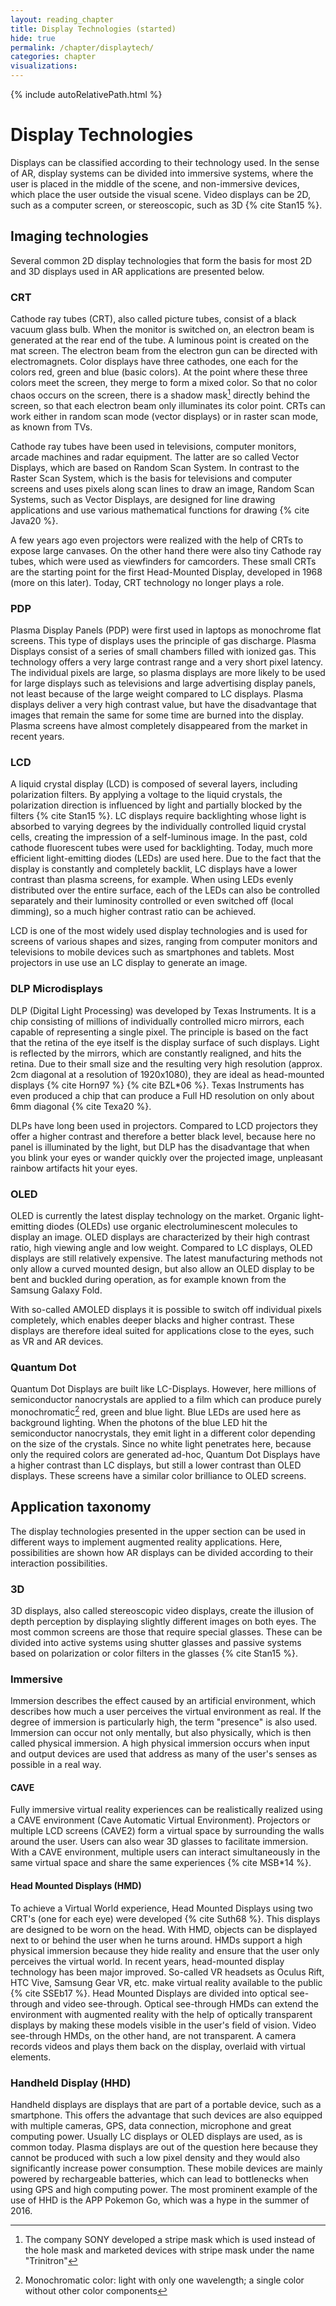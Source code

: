 ```yaml
---
layout: reading_chapter
title: Display Technologies (started)
hide: true
permalink: /chapter/displaytech/
categories: chapter
visualizations:
---
```


{% include autoRelativePath.html %}

# Display Technologies 
Displays can be classified according to their technology used.
In the sense of AR, display systems can be divided into immersive systems, where the user is placed in the middle of the scene, and non-immersive devices, which place the user outside the visual scene.
Video displays can be 2D, such as a computer screen, or stereoscopic, such as 3D {% cite Stan15 %}.

## Imaging technologies

Several common 2D display technologies that form the basis for most 2D and 3D displays used in AR applications are presented below.

### CRT

Cathode ray tubes (CRT), also called picture tubes, consist of a black vacuum glass bulb.
When the monitor is switched on, an electron beam is generated at the rear end of the tube.
A luminous point is created on the mat screen.
The electron beam from the electron gun can be directed with electromagnets.
Color displays have three cathodes, one each for the colors red, green and blue (basic colors).
At the point where these three colors meet the screen, they merge to form a mixed color.
So that no color chaos occurs on the screen, there is a shadow mask[^1] directly behind the screen, so that each electron beam only illuminates its color point.
CRTs can work either in random scan mode (vector displays) or in raster scan mode, as known from TVs.

Cathode ray tubes have been used in televisions, computer monitors, arcade machines and radar equipment.
The latter are so called Vector Displays, which are based on Random Scan System.
In contrast to the Raster Scan System, which is the basis for televisions and computer screens and uses pixels along scan lines to draw an image, Random Scan Systems, such as Vector Displays, are designed for line drawing applications and use various mathematical functions for drawing {% cite Java20 %}.

A few years ago even projectors were realized with the help of CRTs to expose large canvases.
On the other hand there were also tiny Cathode ray tubes, which were used as viewfinders for camcorders.
These small CRTs are the starting point for the first Head-Mounted Display, developed in 1968 (more on this later).
Today, CRT technology no longer plays a role.

### PDP

Plasma Display Panels (PDP) were first used in laptops as monochrome flat screens.
This type of displays uses the principle of gas discharge.
Plasma Displays consist of a series of small chambers filled with ionized gas.
This technology offers a very large contrast range and a very short pixel latency.
The individual pixels are large, so plasma displays are more likely to be used for large displays such as televisions and large advertising display panels, not least because of the large weight compared to LC displays.
Plasma displays deliver a very high contrast value, but have the disadvantage that images that remain the same for some time are burned into the display.
Plasma screens have almost completely disappeared from the market in recent years.

### LCD

A liquid crystal display (LCD) is composed of several layers, including polarization filters.
By applying a voltage to the liquid crystals, the polarization direction is influenced by light and partially blocked by the filters {% cite Stan15 %}.
LC displays require backlighting whose light is absorbed to varying degrees by the individually controlled liquid crystal cells, creating the impression of a self-luminous image.
In the past, cold cathode fluorescent tubes were used for backlighting.
Today, much more efficient light-emitting diodes (LEDs) are used here.
Due to the fact that the display is constantly and completely backlit, LC displays have a lower contrast than plasma screens, for example.
When using LEDs evenly distributed over the entire surface, each of the LEDs can also be controlled separately and their luminosity controlled or even switched off (local dimming), so a much higher contrast ratio can be achieved.

LCD is one of the most widely used display technologies and is used for screens of various shapes and sizes, ranging from computer monitors and televisions to mobile devices such as smartphones and tablets.
Most projectors in use use an LC display to generate an image.

### DLP Microdisplays

DLP (Digital Light Processing) was developed by Texas Instruments.
It is a chip consisting of  millions of individually controlled micro mirrors, each capable of representing a single pixel.
The principle is based on the fact that the retina of the eye itself is the display surface of such displays.
Light is reflected by the mirrors, which are constantly realigned, and hits the retina.
Due to their small size and the resulting very high resolution (approx. 2cm diagonal at a resolution of 1920x1080), they are ideal as head-mounted displays {% cite Horn97 %}  {% cite BZL*06 %}.
Texas Instruments has even produced a chip that can produce a Full HD resolution on only about 6mm diagonal {% cite Texa20 %}.

DLPs have long been used in projectors.
Compared to LCD projectors they offer a higher contrast and therefore a better black level, because here no panel is illuminated by the light, but DLP has the disadvantage that when you blink your eyes or wander quickly over the projected image, unpleasant rainbow artifacts hit your eyes.

### OLED

OLED is currently the latest display technology on the market.
Organic light-emitting diodes (OLEDs) use organic electroluminescent molecules to display an image.
OLED displays are characterized by their high contrast ratio, high viewing angle and low weight.
Compared to LC displays, OLED displays are still relatively expensive.
The latest manufacturing methods not only allow a curved mounted design, but also allow an OLED display to be bent and buckled during operation, as for example known from the Samsung Galaxy Fold.

With so-called AMOLED displays it is possible to switch off individual pixels completely, which enables deeper blacks and higher contrast.
These displays are therefore ideal suited for applications close to the eyes, such as VR and AR devices.

### Quantum Dot

Quantum Dot Displays are built like LC-Displays.
However, here millions of semiconductor nanocrystals are applied to a film which can produce purely monochromatic[^2] red, green and blue light.
Blue LEDs are used here as background lighting.
When the photons of the blue LED hit the semiconductor nanocrystals, they emit light in a different color depending on the size of the crystals.
Since no white light penetrates here, because only the required colors are generated ad-hoc, Quantum Dot Displays have a higher contrast than LC displays, but still a lower contrast than OLED displays.
These screens have a similar color brilliance to OLED screens.

## Application taxonomy

The display technologies presented in the upper section can be used in different ways to implement augmented reality applications.
Here, possibilities are shown how AR displays can be divided according to their interaction possibilities.

### 3D

3D displays, also called stereoscopic video displays, create the illusion of depth perception by displaying slightly different images on both eyes.
The most common screens are those that require special glasses.
These can be divided into active systems using shutter glasses and passive systems based on polarization or color filters in the glasses {% cite Stan15 %}.

### Immersive

Immersion describes the effect caused by an artificial environment, which describes how much a user perceives the virtual environment as real.
If the degree of immersion is particularly high, the term "presence" is also used.
Immersion can occur not only mentally, but also physically, which is then called physical immersion.
A high physical immersion occurs when input and output devices are used that address as many of the user's senses as possible in a real way.
 
#### CAVE 
  
Fully immersive virtual reality experiences can be realistically realized using a CAVE environment (Cave Automatic Virtual Environment).
Projectors or multiple LCD screens (CAVE2) form a virtual space by surrounding the walls around the user.
Users can also wear 3D glasses to facilitate immersion.
With a CAVE environment, multiple users can interact simultaneously in the same virtual space and share the same experiences {% cite MSB*14 %}.
  
#### Head Mounted Displays (HMD)

To achieve a Virtual World experience, Head Mounted Displays using two CRT's (one for each eye) were developed {% cite Suth68 %}.
This displays are designed to be worn on the head.
With HMD, objects can be displayed next to or behind the user when he turns around.
HMDs support a high physical immersion because they hide reality and ensure that the user only perceives the virtual world.
In recent years, head-mounted display technology has been major improved.
So-called VR headsets as Oculus Rift, HTC Vive, Samsung Gear VR, etc. make virtual reality available to the public {% cite SSEb17 %}.
Head Mounted Displays are divided into optical see-through and video see-through.
Optical see-through HMDs can extend the environment with augmented reality with the help of optically transparent displays by making these models visible in the user's field of vision.
Video see-through HMDs, on the other hand, are not transparent.
A camera records videos and plays them back on the display, overlaid with virtual elements.

### Handheld Display (HHD)

Handheld displays are displays that are part of a portable device, such as a smartphone.
This offers the advantage that such devices are also equipped with multiple cameras, GPS, data connection, microphone and great computing power.
Usually LC displays or OLED displays are used, as is common today.
Plasma displays are out of the question here because they cannot be produced with such a low pixel density and they would also significantly increase power consumption.
These mobile devices are mainly powered by rechargeable batteries, which can lead to bottlenecks when using GPS and high computing power.
The most prominent example of the use of HHD is the APP Pokemon Go, which was a hype in the summer of 2016.


[^1]: The company SONY developed a stripe mask which is used instead of the hole mask and marketed devices with stripe mask under the name "Trinitron"

[^2]: Monochromatic color: light with only one wavelength; a single color without other color components
